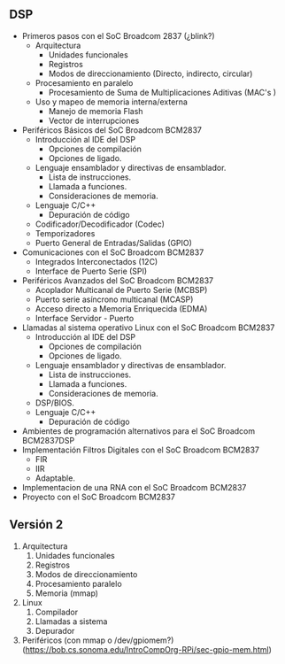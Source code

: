 ## DSP

* Primeros pasos con el SoC Broadcom 2837 (¿blink?)
    * Arquitectura
        * Unidades funcionales
        * Registros
        * Modos de direccionamiento (Directo, indirecto, circular)
    * Procesamiento en paralelo
        * Procesamiento de Suma de Multiplicaciones Aditivas (MAC's )
    * Uso y mapeo de memoria interna/externa
        * Manejo de memoria Flash
        * Vector de interrupciones
* Periféricos Básicos del SoC Broadcom BCM2837
    * Introducción al IDE del DSP
        * Opciones de compilación
        * Opciones de ligado.
    * Lenguaje ensamblador y directivas de ensamblador.
        * Lista de instrucciones.
        * Llamada a funciones.
        * Consideraciones de memoria.
    * Lenguaje C/C++
        * Depuración de código
    * Codificador/Decodificador (Codec)
    * Temporizadores
    * Puerto General de Entradas/Salidas (GPIO) 
* Comunicaciones con el SoC Broadcom BCM2837
    * Integrados Interconectados (12C)
    * Interface de Puerto Serie (SPI)
* Periféricos Avanzados del SoC Broadcom BCM2837
    * Acoplador Multicanal de Puerto Serie (MCBSP)
    * Puerto serie asíncrono multicanal (MCASP)
    * Acceso directo a Memoria Enriquecida (EDMA)
    * Interface Servidor - Puerto
* Llamadas al sistema operativo Linux con el SoC Broadcom BCM2837
    * Introducción al IDE del DSP
        * Opciones de compilación
        * Opciones de ligado.
    * Lenguaje ensamblador y directivas de ensamblador.
        * Lista de instrucciones.
        * Llamada a funciones.
        * Consideraciones de memoria.
    * DSP/BIOS.
    * Lenguaje C/C++
        * Depuración de código
* Ambientes de programación alternativos para el SoC Broadcom BCM2837DSP
* Implementación Filtros Digitales con el SoC Broadcom BCM2837
    * FIR
    * IIR
    * Adaptable. 
* Implementacion de una RNA con el SoC Broadcom BCM2837
* Proyecto  con el SoC Broadcom BCM2837

## Versión 2

1. Arquitectura
    1. Unidades funcionales
    2. Registros
    3. Modos de direccionamiento
    4. Procesamiento paralelo
    5. Memoria (mmap)
2. Linux
    1. Compilador
    2. Llamadas a sistema
    3. Depurador
3. Periféricos (con mmap o /dev/gpiomem?) (https://bob.cs.sonoma.edu/IntroCompOrg-RPi/sec-gpio-mem.html)

